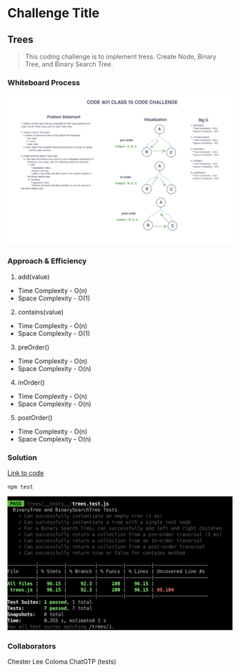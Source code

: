 # Challenge Title
## Trees
> This coding challenge is to implement tress. Create Node, Binary Tree, and Binary Search Tree.

### Whiteboard Process
![Trees](../images/trees.png)

### Approach & Efficiency
<!-- What approach did you take? Why? What is the Big O space/time for this approach? -->

1. add(value)
  * Time Complexity - O(n)
  * Space Complexity - O(1)

2. contains(value)
  * Time Complexity - O(n)
  * Space Complexity - O(1)

3. preOrder()
  * Time Complexity - O(n)
  * Space Complexity - O(n)

4. inOrder()
  * Time Complexity - O(n)
  * Space Complexity - O(n)

5. postOrder()
  * Time Complexity - O(n)
  * Space Complexity - O(n)

### Solution
<!-- Show how to run your code, and examples of it in action -->
[Link to code](https://github.com/cleecoloma/data-structures-and-algorithms/tree/main/javascript/trees)
```text
npm test
```
![Trees Test](../images/trees-test.png)

### Collaborators
Chester Lee Coloma
ChatGTP (tests)
